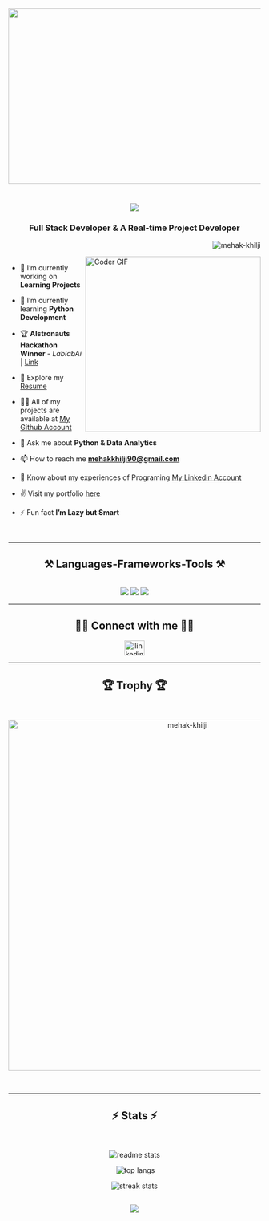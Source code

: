 <img src="https://i.pinimg.com/originals/b2/83/11/b2831136a1912c98b1cad1b4eb9ab112.gif" height="350" width="1080" frameborder="0" scrolling="no" >
  
<h1 align="center">       
    <img src="https://readme-typing-svg.herokuapp.com/?font=Righteous&size=35&center=true&vCenter=true&width=500&height=70&duration=4000&lines=Hi+There!+👋;+I'm+Mehak+Khilji!;" />
</h1>                                    
<h3 align="center">Full Stack Developer & A Real-time Project Developer</h3>            
<p align="right"> <img src="https://komarev.com/ghpvc/?username=mehak-khilji&label=Profile%20views&color=0e75b6&style=flat" alt="mehak-khilji" /> </p>

    
<img align="right" margin-top="5px" alt="Coder GIF" width=350 src="https://miro.medium.com/max/1360/0*7Q3yvSIv_t0ioJ-Z.gif" />
          
<p align="left"> <a href="https://twitter.com/" target="blank"><img src="https://img.shields.io/twitter/follow/?logo=twitter&style=for-the-badge" alt="" /></a> </p>


  
- 🔭 I’m currently working on **Learning Projects**        
  
- 🌱 I’m currently learning **Python Development**

- 🏆 **AIstronauts Hackathon Winner** - _LablabAi_ | [Link](https://www.linkedin.com/posts/iamharisahsan_3rd-wewonthehackathon-spacetech-activity-7297328067763445760-Rgd4)
  
- 👯 Explore my [Resume]()

- 👨‍💻 All of my projects are available at [My Github Account](github.com/mehak-khilji)

- 💬 Ask me about **Python & Data Analytics**

- 📫 How to reach me **mehakkhilji90@gmail.com**

- 📄 Know about my experiences of Programing [My Linkedin Account](https://www.linkedin.com/in/mehak-khilji)

- ✌️ Visit my portfolio [here]()

- ⚡ Fun fact **I’m Lazy but Smart**

<br />

<hr />

<h2 align="center" >⚒️ Languages-Frameworks-Tools ⚒️</h2>
<br /> 
<div  align="center" >
    <img src="https://skillicons.dev/icons?i=html,css,bootstrap,tailwind," />
    <img src="https://skillicons.dev/icons?i=github,figma,git,python," />
    <img src="https://skillicons.dev/icons?i=cpp,photoshop,illustrator,vscode," />
</div>
 
<hr/>

<h2 align="center">🤝🏻 Connect with me 🤝🏻</h2>
<p align="center">
<a href="https://linkedin.com/in/mehak-khilji/" target="blank"><img align="center" src="https://raw.githubusercontent.com/rahuldkjain/github-profile-readme-generator/master/src/images/icons/Social/linked-in-alt.svg" alt="linkedin.com/in/mehak-khilji/" height="30" width="40" /></a>
<br />
<hr />

<h2 align="center">🏆 Trophy 🏆</h2>
<br />
<p align="center"><a href="https://github.com/ryo-ma/github-profile-trophy"><img src="https://github-profile-trophy.vercel.app/?username=mehak-khilji&theme=dracula" width="700" alt="mehak-khilji" /></a></p>

<br />
<hr />

<h2 align="center">⚡ Stats ⚡</h2>
<br />
<p align="center"><img src="https://github-readme-stats-salesp07.vercel.app/api?username=mehak-khilji&count_private=true&show_icons=true&theme=react&rank_icon=github&border_radius=10" alt="readme stats" /></p> 

<p align="center">&nbsp;<img src="https://github-readme-stats-salesp07.vercel.app/api/top-langs/?username=mehak-khilji&hide=HTML&langs_count=10&layout=compact&theme=react&border_radius=10&size_weight=0.5&count_weight=0.5&exclude_repo=github-readme-stats" alt="top langs" /></p>
<p align="center"><img src="https://github-readme-streak-stats-salesp07.vercel.app/?user=mehak-khilji&count_private=true&theme=react&border_radius=10" alt="streak stats" /></p>


<h2 align="center">
  <img src="https://readme-typing-svg.herokuapp.com/?font=Righteous&size=25&center=true&vCenter=true&width=500&height=70&duration=4000&lines=Thanks+for+visiting!;Shoot+me+a+message+on+LinkedIn!;I'm+always+down+to+collab+:)" />
</h2>
